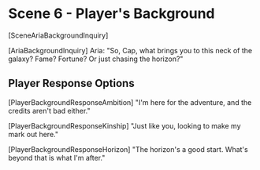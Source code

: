 # Scene 6 - Player's Background

[SceneAriaBackgroundInquiry]

[AriaBackgroundInquiry]
Aria: "So, Cap, what brings you to this neck of the galaxy? Fame? Fortune? Or just chasing the horizon?"

## Player Response Options

[PlayerBackgroundResponseAmbition]
"I'm here for the adventure, and the credits aren't bad either."

[PlayerBackgroundResponseKinship]
"Just like you, looking to make my mark out here."

[PlayerBackgroundResponseHorizon]
"The horizon's a good start. What's beyond that is what I'm after."
